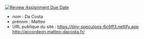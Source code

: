[![Review Assignment Due Date](https://classroom.github.com/assets/deadline-readme-button-24ddc0f5d75046c5622901739e7c5dd533143b0c8e959d652212380cedb1ea36.svg)](https://classroom.github.com/a/SKyKHAPL)
- nom : Da Costa
- prénom : Matteo
- URL publique du site : https://tiny-speculoos-6c6ff3.netlify.app
                         http://accordeon.matteo-dacosta.fr/
